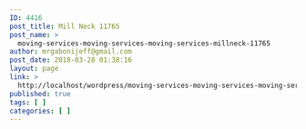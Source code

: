 ```yaml
---
ID: 4416
post_title: Mill Neck 11765
post_name: >
  moving-services-moving-services-moving-services-millneck-11765
author: mrgabonijeff@gmail.com
post_date: 2018-03-28 01:38:16
layout: page
link: >
  http://localhost/wordpress/moving-services-moving-services-moving-services-millneck-11765/
published: true
tags: [ ]
categories: [ ]
---
```

